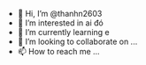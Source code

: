 - 👋 Hi, I’m @thanhn2603
- 👀 I’m interested in ai đó
- 🌱 I’m currently learning e
- 🖤 I’m looking to collaborate on ...
- 📫 How to reach me ...

<!---
thanhn2603/thanhn2603 is a ✨ special ✨ repository because its `README.md` (this file) appears on your GitHub profile.
You can click the Preview link to take a look at your changes.
--->
